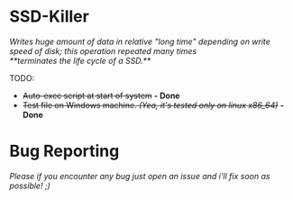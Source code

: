 # SSD-Killer
_Writes huge amount of data in relative "long time" depending on write speed of disk; this operation repeated many times  
**terminates the life cycle of a SSD._**

TODO: 
* ~~Auto-exec script at start of system~~ **- Done**
* ~~Test file on Windows machine. _(Yea, it's tested only on linux x86_64)_~~ **- Done**

# Bug Reporting
_Please if you encounter any bug just open an issue and i'll fix soon as possible! ;)_
